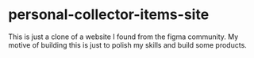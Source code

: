 # personal-collector-items-site
This is just a clone of a website I found from the figma community. My motive of building this is just to polish my skills and build some products.
